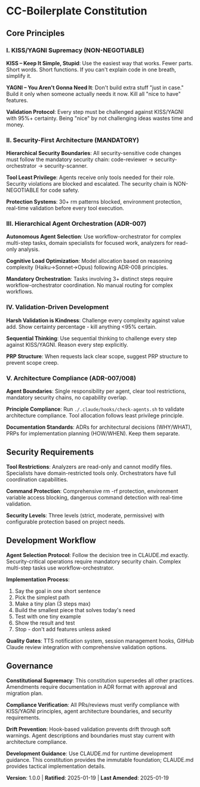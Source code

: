 # CC-Boilerplate Constitution

## Core Principles

### I. KISS/YAGNI Supremacy (NON-NEGOTIABLE)
**KISS – Keep It Simple, Stupid**: Use the easiest way that works. Fewer parts. Short words. Short functions. If you can't explain code in one breath, simplify it.

**YAGNI – You Aren't Gonna Need It**: Don't build extra stuff "just in case." Build it only when someone actually needs it now. Kill all "nice to have" features.

**Validation Protocol**: Every step must be challenged against KISS/YAGNI with 95%+ certainty. Being "nice" by not challenging ideas wastes time and money.

### II. Security-First Architecture (MANDATORY)
**Hierarchical Security Boundaries**: All security-sensitive code changes must follow the mandatory security chain: code-reviewer → security-orchestrator → security-scanner.

**Tool Least Privilege**: Agents receive only tools needed for their role. Security violations are blocked and escalated. The security chain is NON-NEGOTIABLE for code safety.

**Protection Systems**: 30+ rm patterns blocked, environment protection, real-time validation before every tool execution.

### III. Hierarchical Agent Orchestration (ADR-007)
**Autonomous Agent Selection**: Use workflow-orchestrator for complex multi-step tasks, domain specialists for focused work, analyzers for read-only analysis.

**Cognitive Load Optimization**: Model allocation based on reasoning complexity (Haiku→Sonnet→Opus) following ADR-008 principles.

**Mandatory Orchestration**: Tasks involving 3+ distinct steps require workflow-orchestrator coordination. No manual routing for complex workflows.

### IV. Validation-Driven Development
**Harsh Validation is Kindness**: Challenge every complexity against value add. Show certainty percentage - kill anything <95% certain.

**Sequential Thinking**: Use sequential thinking to challenge every step against KISS/YAGNI. Reason every step explicitly.

**PRP Structure**: When requests lack clear scope, suggest PRP structure to prevent scope creep.

### V. Architecture Compliance (ADR-007/008)
**Agent Boundaries**: Single responsibility per agent, clear tool restrictions, mandatory security chains, no capability overlap.

**Principle Compliance**: Run `./.claude/hooks/check-agents.sh` to validate architecture compliance. Tool allocation follows least privilege principle.

**Documentation Standards**: ADRs for architectural decisions (WHY/WHAT), PRPs for implementation planning (HOW/WHEN). Keep them separate.

## Security Requirements

**Tool Restrictions**: Analyzers are read-only and cannot modify files. Specialists have domain-restricted tools only. Orchestrators have full coordination capabilities.

**Command Protection**: Comprehensive rm -rf protection, environment variable access blocking, dangerous command detection with real-time validation.

**Security Levels**: Three levels (strict, moderate, permissive) with configurable protection based on project needs.

## Development Workflow

**Agent Selection Protocol**: Follow the decision tree in CLAUDE.md exactly. Security-critical operations require mandatory security chain. Complex multi-step tasks use workflow-orchestrator.

**Implementation Process**:
1. Say the goal in one short sentence
2. Pick the simplest path
3. Make a tiny plan (3 steps max)
4. Build the smallest piece that solves today's need
5. Test with one tiny example
6. Show the result and test
7. Stop - don't add features unless asked

**Quality Gates**: TTS notification system, session management hooks, GitHub Claude review integration with comprehensive validation options.

## Governance

**Constitutional Supremacy**: This constitution supersedes all other practices. Amendments require documentation in ADR format with approval and migration plan.

**Compliance Verification**: All PRs/reviews must verify compliance with KISS/YAGNI principles, agent architecture boundaries, and security requirements.

**Drift Prevention**: Hook-based validation prevents drift through soft warnings. Agent descriptions and boundaries must stay current with architecture compliance.

**Development Guidance**: Use CLAUDE.md for runtime development guidance. This constitution provides the immutable foundation; CLAUDE.md provides tactical implementation details.

**Version**: 1.0.0 | **Ratified**: 2025-01-19 | **Last Amended**: 2025-01-19